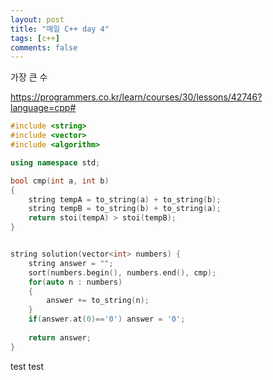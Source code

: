 ```yaml
---
layout: post
title: "매일 C++ day 4"
tags: [c++]
comments: false
---
```


가장 큰 수

https://programmers.co.kr/learn/courses/30/lessons/42746?language=cpp#

```c++
#include <string>
#include <vector>
#include <algorithm>

using namespace std;

bool cmp(int a, int b)
{
    string tempA = to_string(a) + to_string(b);
    string tempB = to_string(b) + to_string(a);
    return stoi(tempA) > stoi(tempB);
}


string solution(vector<int> numbers) {
    string answer = "";
    sort(numbers.begin(), numbers.end(), cmp);
    for(auto n : numbers) 
    {
        answer += to_string(n);
    }
    if(answer.at(0)=='0') answer = '0';
    
    return answer;
}
```

test test
